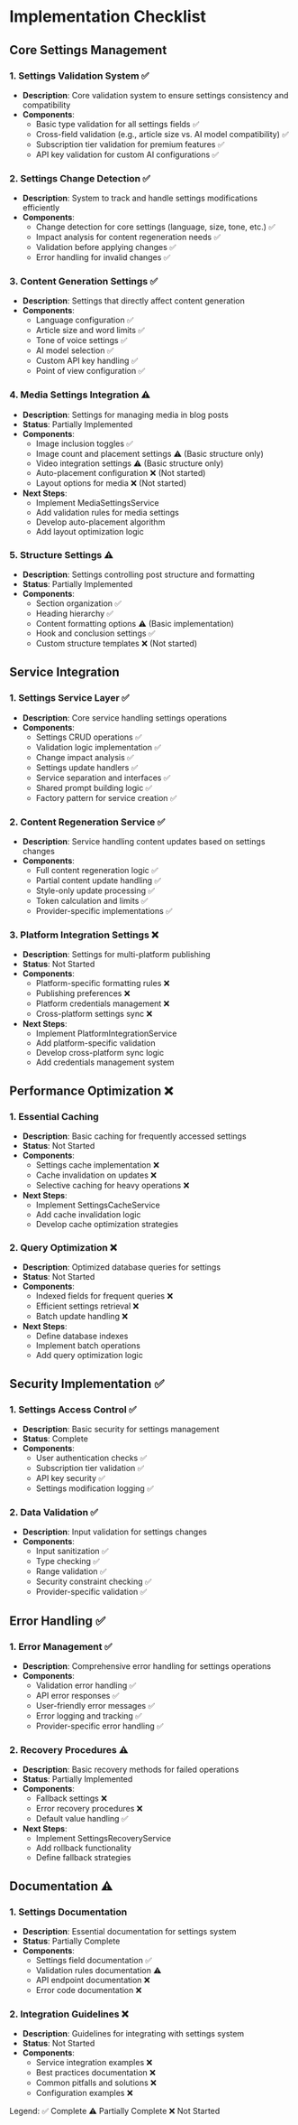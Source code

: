 # Implementation Checklist

## Core Settings Management

### 1. Settings Validation System ✅
- **Description**: Core validation system to ensure settings consistency and compatibility
- **Components**:
  - Basic type validation for all settings fields ✅
  - Cross-field validation (e.g., article size vs. AI model compatibility) ✅
  - Subscription tier validation for premium features ✅
  - API key validation for custom AI configurations ✅

### 2. Settings Change Detection ✅
- **Description**: System to track and handle settings modifications efficiently
- **Components**:
  - Change detection for core settings (language, size, tone, etc.) ✅
  - Impact analysis for content regeneration needs ✅
  - Validation before applying changes ✅
  - Error handling for invalid changes ✅

### 3. Content Generation Settings ✅
- **Description**: Settings that directly affect content generation
- **Components**:
  - Language configuration ✅
  - Article size and word limits ✅
  - Tone of voice settings ✅
  - AI model selection ✅
  - Custom API key handling ✅
  - Point of view configuration ✅

### 4. Media Settings Integration ⚠️
- **Description**: Settings for managing media in blog posts
- **Status**: Partially Implemented
- **Components**:
  - Image inclusion toggles ✅
  - Image count and placement settings ⚠️ (Basic structure only)
  - Video integration settings ⚠️ (Basic structure only)
  - Auto-placement configuration ❌ (Not started)
  - Layout options for media ❌ (Not started)
- **Next Steps**:
  - Implement MediaSettingsService
  - Add validation rules for media settings
  - Develop auto-placement algorithm
  - Add layout optimization logic

### 5. Structure Settings ⚠️
- **Description**: Settings controlling post structure and formatting
- **Status**: Partially Implemented
- **Components**:
  - Section organization ✅
  - Heading hierarchy ✅
  - Content formatting options ⚠️ (Basic implementation)
  - Hook and conclusion settings ✅
  - Custom structure templates ❌ (Not started)

## Service Integration

### 1. Settings Service Layer ✅
- **Description**: Core service handling settings operations
- **Components**:
  - Settings CRUD operations ✅
  - Validation logic implementation ✅
  - Change impact analysis ✅
  - Settings update handlers ✅
  - Service separation and interfaces ✅
  - Shared prompt building logic ✅
  - Factory pattern for service creation ✅

### 2. Content Regeneration Service ✅
- **Description**: Service handling content updates based on settings changes
- **Components**:
  - Full content regeneration logic ✅
  - Partial content update handling ✅
  - Style-only update processing ✅
  - Token calculation and limits ✅
  - Provider-specific implementations ✅

### 3. Platform Integration Settings ❌
- **Description**: Settings for multi-platform publishing
- **Status**: Not Started
- **Components**:
  - Platform-specific formatting rules ❌
  - Publishing preferences ❌
  - Platform credentials management ❌
  - Cross-platform settings sync ❌
- **Next Steps**:
  - Implement PlatformIntegrationService
  - Add platform-specific validation
  - Develop cross-platform sync logic
  - Add credentials management system

## Performance Optimization ❌

### 1. Essential Caching
- **Description**: Basic caching for frequently accessed settings
- **Status**: Not Started
- **Components**:
  - Settings cache implementation ❌
  - Cache invalidation on updates ❌
  - Selective caching for heavy operations ❌
- **Next Steps**:
  - Implement SettingsCacheService
  - Add cache invalidation logic
  - Develop cache optimization strategies

### 2. Query Optimization ❌
- **Description**: Optimized database queries for settings
- **Status**: Not Started
- **Components**:
  - Indexed fields for frequent queries ❌
  - Efficient settings retrieval ❌
  - Batch update handling ❌
- **Next Steps**:
  - Define database indexes
  - Implement batch operations
  - Add query optimization logic

## Security Implementation ✅

### 1. Settings Access Control ✅
- **Description**: Basic security for settings management
- **Status**: Complete
- **Components**:
  - User authentication checks ✅
  - Subscription tier validation ✅
  - API key security ✅
  - Settings modification logging ✅

### 2. Data Validation ✅
- **Description**: Input validation for settings changes
- **Components**:
  - Input sanitization ✅
  - Type checking ✅
  - Range validation ✅
  - Security constraint checking ✅
  - Provider-specific validation ✅

## Error Handling ✅

### 1. Error Management ✅
- **Description**: Comprehensive error handling for settings operations
- **Components**:
  - Validation error handling ✅
  - API error responses ✅
  - User-friendly error messages ✅
  - Error logging and tracking ✅
  - Provider-specific error handling ✅

### 2. Recovery Procedures ⚠️
- **Description**: Basic recovery methods for failed operations
- **Status**: Partially Implemented
- **Components**:
  - Fallback settings ❌
  - Error recovery procedures ❌
  - Default value handling ✅
- **Next Steps**:
  - Implement SettingsRecoveryService
  - Add rollback functionality
  - Define fallback strategies

## Documentation ⚠️

### 1. Settings Documentation
- **Description**: Essential documentation for settings system
- **Status**: Partially Complete
- **Components**:
  - Settings field documentation ✅
  - Validation rules documentation ⚠️
  - API endpoint documentation ❌
  - Error code documentation ❌

### 2. Integration Guidelines ❌
- **Description**: Guidelines for integrating with settings system
- **Status**: Not Started
- **Components**:
  - Service integration examples ❌
  - Best practices documentation ❌
  - Common pitfalls and solutions ❌
  - Configuration examples ❌

Legend:
✅ Complete
⚠️ Partially Complete
❌ Not Started 